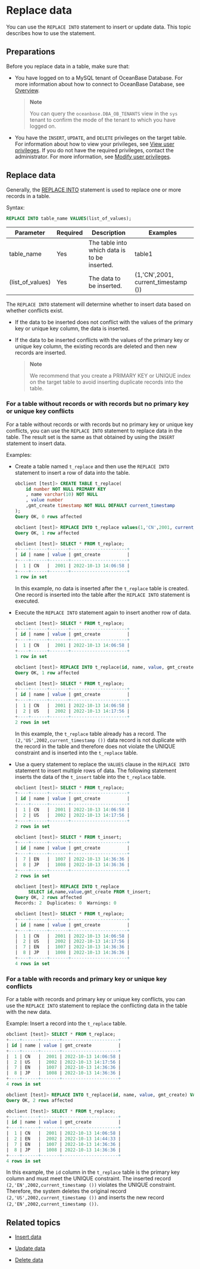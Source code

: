 # Replace data

You can use the `REPLACE INTO` statement to insert or update data. This topic describes how to use the statement. 

## Preparations

Before you replace data in a table, make sure that:

* You have logged on to a MySQL tenant of OceanBase Database. For more information about how to connect to OceanBase Database, see [Overview](../1.database-connection-with-client-of-mysql-mode/1.connection-methods-overview-of-mysql-mode.md). 

   > **Note**
   >
   > You can query the `oceanbase.DBA_OB_TENANTS` view in the `sys` tenant to confirm the mode of the tenant to which you have logged on. 

* You have the `INSERT`, `UPDATE`, and `DELETE` privileges on the target table. For information about how to view your privileges, see [View user privileges](../../../6.manage/5.security-and-permissions/3.access-control/2.user-and-permission/2.permission-of-mysql-mode/4.view-user-permissions-of-mysql-mode.md). If you do not have the required privileges, contact the administrator. For more information, see [Modify user privileges](../../../6.manage/5.security-and-permissions/3.access-control/2.user-and-permission/2.permission-of-mysql-mode/5.modify-user-permissions-of-mysql-mode.md). 

## Replace data

Generally, the [REPLACE INTO](../../../7.reference/4.development-reference/1.sql-syntax/2.common-tenant-of-mysql-mode/6.sql-statement-of-mysql-mode/76.replace-of-mysql-mode.md) statement is used to replace one or more records in a table. 

Syntax:

```sql
REPLACE INTO table_name VALUES(list_of_values);
```

| Parameter | Required | Description | Examples |
|------------------|------|------------|-------------------------------------|
| table_name | Yes | The table into which data is to be inserted. | table1 |
| (list_of_values) | Yes | The data to be inserted. | (1,'CN',2001, current_timestamp ()) |

The `REPLACE INTO` statement will determine whether to insert data based on whether conflicts exist.

* If the data to be inserted does not conflict with the values of the primary key or unique key column, the data is inserted. 

* If the data to be inserted conflicts with the values of the primary key or unique key column, the existing records are deleted and then new records are inserted. 

   > **Note**
   >
   > We recommend that you create a PRIMARY KEY or UNIQUE index on the target table to avoid inserting duplicate records into the table. 

### For a table without records or with records but no primary key or unique key conflicts

For a table without records or with records but no primary key or unique key conflicts, you can use the `REPLACE INTO` statement to replace data in the table. The result set is the same as that obtained by using the `INSERT` statement to insert data. 

Examples:

* Create a table named `t_replace` and then use the `REPLACE INTO` statement to insert a row of data into the table. 

   ```sql
   obclient [test]> CREATE TABLE t_replace(
       id number NOT NULL PRIMARY KEY
       , name varchar(10) NOT NULL
       , value number
       ,gmt_create timestamp NOT NULL DEFAULT current_timestamp
   );
   Query OK, 0 rows affected

   obclient [test]> REPLACE INTO t_replace values(1,'CN',2001, current_timestamp ());
   Query OK, 1 row affected

   obclient [test]> SELECT * FROM t_replace;
   +----+------+-------+---------------------+
   | id | name | value | gmt_create          |
   +----+------+-------+---------------------+
   |  1 | CN   |  2001 | 2022-10-13 14:06:58 |
   +----+------+-------+---------------------+
   1 row in set
   ```

   In this example, no data is inserted after the `t_replace` table is created. One record is inserted into the table after the `REPLACE INTO` statement is executed. 

* Execute the `REPLACE INTO` statement again to insert another row of data. 

   ```sql
   obclient [test]> SELECT * FROM t_replace;
   +----+------+-------+---------------------+
   | id | name | value | gmt_create          |
   +----+------+-------+---------------------+
   |  1 | CN   |  2001 | 2022-10-13 14:06:58 |
   +----+------+-------+---------------------+
   1 row in set

   obclient [test]> REPLACE INTO t_replace(id, name, value, gmt_create) VALUES(2,'US',2002,current_timestamp ());
   Query OK, 1 row affected

   obclient [test]> SELECT * FROM t_replace;
   +----+------+-------+---------------------+
   | id | name | value | gmt_create          |
   +----+------+-------+---------------------+
   |  1 | CN   |  2001 | 2022-10-13 14:06:58 |
   |  2 | US   |  2002 | 2022-10-13 14:17:56 |
   +----+------+-------+---------------------+
   2 rows in set
   ```

   In this example, the `t_replace` table already has a record. The `(2,'US',2002,current_timestamp ())` data record is not duplicate with the record in the table and therefore does not violate the UNIQUE constraint and is inserted into the `t_replace` table. 

* Use a query statement to replace the `VALUES` clause in the `REPLACE INTO` statement to insert multiple rows of data. The following statement inserts the data of the `t_insert` table into the `t_replace` table. 

   ```sql
   obclient [test]> SELECT * FROM t_replace;
   +----+------+-------+---------------------+
   | id | name | value | gmt_create          |
   +----+------+-------+---------------------+
   |  1 | CN   |  2001 | 2022-10-13 14:06:58 |
   |  2 | US   |  2002 | 2022-10-13 14:17:56 |
   +----+------+-------+---------------------+
   2 rows in set

   obclient [test]> SELECT * FROM t_insert;
   +----+------+-------+---------------------+
   | id | name | value | gmt_create          |
   +----+------+-------+---------------------+
   |  7 | EN   |  1007 | 2022-10-13 14:36:36 |
   |  8 | JP   |  1008 | 2022-10-13 14:36:36 |
   +----+------+-------+---------------------+
   2 rows in set

   obclient [test]> REPLACE INTO t_replace
        SELECT id,name,value,gmt_create FROM t_insert;
   Query OK, 2 rows affected
   Records: 2  Duplicates: 0  Warnings: 0

   obclient [test]> SELECT * FROM t_replace;
   +----+------+-------+---------------------+
   | id | name | value | gmt_create          |
   +----+------+-------+---------------------+
   |  1 | CN   |  2001 | 2022-10-13 14:06:58 |
   |  2 | US   |  2002 | 2022-10-13 14:17:56 |
   |  7 | EN   |  1007 | 2022-10-13 14:36:36 |
   |  8 | JP   |  1008 | 2022-10-13 14:36:36 |
   +----+------+-------+---------------------+
   4 rows in set
   ```

### For a table with records and primary key or unique key conflicts

For a table with records and primary key or unique key conflicts, you can use the `REPLACE INTO` statement to replace the conflicting data in the table with the new data. 

Example: Insert a record into the `t_replace` table.

```sql
obclient [test]> SELECT * FROM t_replace;
+----+------+-------+---------------------+
| id | name | value | gmt_create          |
+----+------+-------+---------------------+
|  1 | CN   |  2001 | 2022-10-13 14:06:58 |
|  2 | US   |  2002 | 2022-10-13 14:17:56 |
|  7 | EN   |  1007 | 2022-10-13 14:36:36 |
|  8 | JP   |  1008 | 2022-10-13 14:36:36 |
+----+------+-------+---------------------+
4 rows in set

obclient [test]> REPLACE INTO t_replace(id, name, value, gmt_create) VALUES(2,'EN',2002,current_timestamp ());
Query OK, 2 rows affected

obclient [test]> SELECT * FROM t_replace;
+----+------+-------+---------------------+
| id | name | value | gmt_create          |
+----+------+-------+---------------------+
|  1 | CN   |  2001 | 2022-10-13 14:06:58 |
|  2 | EN   |  2002 | 2022-10-13 14:44:33 |
|  7 | EN   |  1007 | 2022-10-13 14:36:36 |
|  8 | JP   |  1008 | 2022-10-13 14:36:36 |
+----+------+-------+---------------------+
4 rows in set
```

In this example, the `id` column in the `t_replace` table is the primary key column and must meet the UNIQUE constraint. The inserted record `(2,'EN',2002,current_timestamp ())` violates the UNIQUE constraint. Therefore, the system deletes the original record `(2,'US',2002,current_timestamp ())` and inserts the new record `(2,'EN',2002,current_timestamp ())`. 

## Related topics

* [Insert data](1.insert-data.md)

* [Update data](2.update-data.md)

* [Delete data](3.delete-data.md)